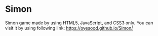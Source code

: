 # Simon
Simon game made by using HTML5, JavaScript, and CSS3 only.
You can visit it by using following link: https://oyesood.github.io/Simon/
